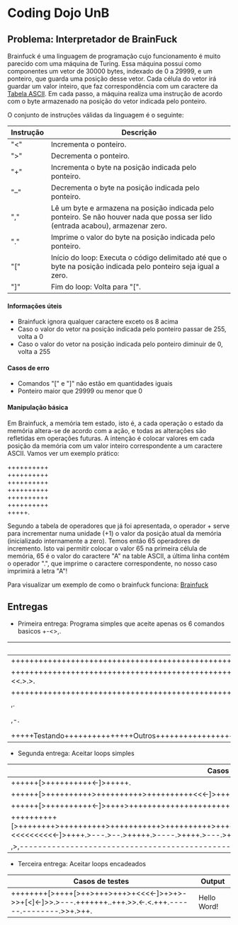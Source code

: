 # Coding Dojo UnB

## Problema: Interpretador de BrainFuck

Brainfuck é uma linguagem de programação cujo funcionamento é muito parecido com uma máquina de Turing. Essa máquina possui como componentes um vetor de 30000 bytes, indexado de 0 a 29999, e um ponteiro, que guarda uma posição desse vetor. Cada célula do vetor irá guardar um valor inteiro, que faz correspondência com um caractere da [Tabela ASCII](http://www.asciitable.com/). Em cada passo, a máquina realiza uma instrução de acordo com o byte armazenado na posição do vetor indicada pelo ponteiro.  

O conjunto de instruções válidas da linguagem é o seguinte:

Instrução | Descrição
------------|-------------
"<" | Incrementa o ponteiro.
">" | Decrementa o ponteiro.
"+" | Incrementa o byte na posição indicada pelo ponteiro.
"–" | Decrementa o byte na posição indicada pelo ponteiro.
"," | Lê um byte e armazena na posição indicada pelo ponteiro. Se não houver nada que possa ser lido (entrada acabou), armazenar zero.
"." | Imprime o valor do byte na posição indicada pelo ponteiro.
"[" | Início do loop: Executa o código delimitado até que o byte na posição indicada pelo ponteiro seja igual a zero.
"]" | Fim do loop: Volta para "[".

#### Informações úteis
- Brainfuck ignora qualquer caractere exceto os 8 acima
- Caso o valor do vetor na posição indicada pelo ponteiro passar de 255, volta a 0
- Caso o valor do vetor na posição indicada pelo ponteiro diminuir de 0, volta a 255
 
#### Casos de erro
- Comandos "[" e "]" não estão em quantidades iguais
- Ponteiro maior que 29999 ou menor que 0

#### Manipulação básica
Em Brainfuck, a memória tem estado, isto é, a cada operação o estado da memória altera-se de acordo com a ação, e todas as alterações são refletidas em operações futuras. A intenção é colocar valores em cada posição da memória com um valor inteiro correspondente a um caractere ASCII. Vamos ver um exemplo prático:

++++++++++   
++++++++++   
++++++++++    
++++++++++    
++++++++++    
++++++++++   
+++++.  

Segundo a tabela de operadores que já foi apresentada, o operador + serve para incrementar numa unidade (+1) o valor da posição atual da memória (inicializado internamente a zero). Temos então 65 operadores de incremento. Isto vai permitir colocar o valor 65 na primeira célula de memória, 65 é o valor do caractere "A" na table ASCII, a última linha contém o operador ".", que imprime o caractere correspondente, no nosso caso imprimirá a letra "A"!

Para visualizar um exemplo de como o brainfuck funciona: [Brainfuck](https://fatiherikli.github.io/brainfuck-visualizer/#KysrKysrKytbPisrKytbPisrPisrKz4rKys+Kzw8PDwtXT4rPis+LT4+K1s8XTwtXQo+Pi4+LS0tLisrKysrKysuLisrKy4+Pi48LS48LisrKy4tLS0tLS0uLS0tLS0tLS0uPj4rLj4rKy4=)


## Entregas ##


- Primeira entrega: Programa simples que aceite apenas os 6 comandos basicos +-<>,.

Casos de testes | Output
----------------|-------
+++++++++++++++++++++++++++++++++++++++++++++++++++++++++++++++++. | A
+++++++++++++++++++++++++++++++++++++++++++++++++++++++++++++++++>++++++++++++++++++++++++++++++++++++++++++++++++++++++++++++++++++>+++++++++++++++++++++++++++++++++++++++++++++++++++++++++++++++++++<<.>.>. | ABC
++++++++++++++++++++++++++++++++++++++++++++++++++++++++++++++++++++++++++++++++++++++++++.-.-.-.-.-.-.-.-.-.-.-.-.-.-.-.-.-.-.-.-.-.-.-.-.-. | ZYXWVUTSRQPONMLKJIHGFEDCBA 
,. | "Imprime o caracter digitado"
,-. | "Descrementa em 1 o numero digitado"
+++++Testando+++++++++++++++Outros+++++++++++++++++++++++++++++++++++++Caracteres++++++++++++++++++++++++e+++++++++.-.-.-.-.deixando.-.-.-.-.-.-a.-.-.-.-cadeia.-.-.-.-.-.-.-enorme.-.-.-. | ZYXWVUTSRQPONMLKJIHGFEDCBA


- Segunda entrega: Aceitar loops simples

Casos de testes |  Output   
----------------|---------   
++++++[>++++++++++<-]>+++++. |  A   
++++++[>++++++++++>++++++++++>++++++++++<<<-]>+++++.>++++++.>+++++++. | ABC 
++++++[>++++++++++<-]>++++>++++++++++++++++++++++++++[<+.>-] | ABCDEFGHIJKLMNOPQRSTUVWXYZ
++++++++++[>++++++++>++++++++++>+++++++++++>++++++++++>++++++++++++>++++++++++>++++++++++>+++>++++++++>+++++<<<<<<<<<<-]>++++.>---.>--.>+++++.>----.>++++.>---.>++.>+++.>. | Talitha S2
,>,------------------------------------------------[<+>-]<. | "x-y"

- Terceira entrega: Aceitar loops encadeados

Casos de testes | Output
----------------|--------
++++++++[>++++[>++>+++>+++>+<<<<-]>+>+>->>+[<]<-]>>.>---.+++++++..+++.>>.<-.<.+++.------.--------.>>+.>++. | Hello Word!
  
